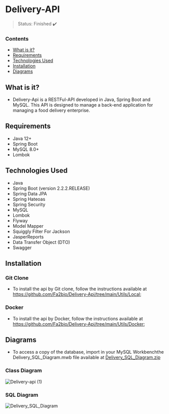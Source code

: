 <h1>Delivery-API</h1>

> Status: Finished ✔️

### Contents
  
* [What is it?](#what-is-it)
* [Requirements](#requirements)
* [Technologies Used](#technologies)
* [Installation](#installation)
* [Diagrams](#uml)

## <a name="what-is-it"></a>What is it?

- Delivery-Api is a RESTFul-API developed in Java, Spring Boot and MySQL. This API is designed to manage a back-end application for managing a food delivery enterprise.

## <a name="requirements"></a>Requirements

- Java 12+
- Spring Boot
- MySQL 8.0+
- Lombok

## <a name="technologies"></a>Technologies Used

- Java
- Spring Boot (version 2.2.2.RELEASE)
- Spring Data JPA
- Spring Hateoas
- Spring Security
- MySQL
- Lombok
- Flyway
- Model Mapper
- Squiggly Filter For Jackson
- JasperReports
- Data Transfer Object (DTO)
- Swagger

## <a name="installation"></a>Installation

<h3> Git Clone </h3>

- To install the api by Git clone, follow the instructions available at https://github.com/Fa2bio/Delivery-Api/tree/main/Utils/Local;

<h3> Docker </h3>

- To install the api by Docker, follow the instructions available  at https://github.com/Fa2bio/Delivery-Api/tree/main/Utils/Docker;

## <a name="uml"></a> Diagrams

- To access a copy of the database, import in your MySQL Workbenchthe Delivery_SQL_Diagram.mwb file available at [Delivery_SQL_Diagram.zip](https://github.com/Fa2bio/Delivery-Api/files/10378633/Delivery_SQL_Diagram.zip)

### Class Diagram
![Delivery-api (1)](https://user-images.githubusercontent.com/41877566/205646090-2deecb69-cdea-4300-b486-b72f0c93c9c5.jpeg)

### SQL Diagram
![Delivery_SQL_Diagram](https://user-images.githubusercontent.com/41877566/204697548-9133f597-6735-4c42-a3c8-cd66d325e1f9.png)
